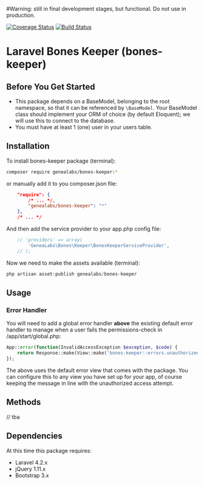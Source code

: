 #Warning: still in final development stages, but functional. Do not use in production.

[![Coverage Status](https://img.shields.io/coveralls/GeneaLabs/bones-keeper.svg)](https://coveralls.io/r/GeneaLabs/bones-keeper) 
[![Build Status](https://travis-ci.org/GeneaLabs/bones-keeper.svg)](https://travis-ci.org/GeneaLabs/bones-keeper)

# Laravel Bones Keeper (bones-keeper)

## Before You Get Started

- This package depends on a BaseModel, belonging to the root namespace, so that it can be referenced by `\BaseModel`. Your BaseModel class should implement your ORM of choice (by default Eloquent); we will use this to connect to the database.
- You must have at least 1 (one) user in your users table.

## Installation

To install bones-keeper package (terminal):

```sh
composer require genealabs/bones-keeper:*
```

or manually add it to you composer.json file:

```json
    "require": {
        /* ... */,
        "genealabs/bones-keeper": "*"
    },
    /* ... */
```

And then add the service provider to your app.php config file:
```php
	// 'providers' => array(
		'GeneaLabs\Bones\Keeper\BonesKeeperServiceProvider',
    // );
```

Now we need to make the assets available (terminal):
```php
php artisan asset:publish genealabs/bones-keeper
```

## Usage

### Error Handler
You will need to add a global error handler **above** the existing default error handler to manage when a user fails the permissions-check in 
/app/start/global.php:

```php
App::error(function(InvalidAccessException $exception, $code) {
    return Response::make(View::make('bones-keeper::errors.unauthorized'), 404);
});
```

The above uses the default error view that comes with the package. You can configure this to any view you have set up 
for your app, of course keeping the message in line with the unauthorized access attempt.

## Methods

// tba

## Dependencies

At this time this package requires:

- Laravel 4.2.x
- jQuery 1.11.x
- Bootstrap 3.x
